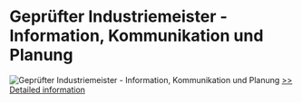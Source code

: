 # Geprüfter Industriemeister - Information, Kommunikation und Planung
![Geprüfter Industriemeister - Information, Kommunikation und Planung](https://mycommerce.akamaized.net/api/pimages/P300549838/BIG/300549838.JPG)
[>> Detailed information](https://secure.shareit.com/shareit/product.html?productid=300549838&affiliateid=200057808)